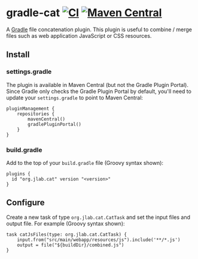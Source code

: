 # gradle-cat [![CI](https://github.com/JeffersonLab/gradle-cat/actions/workflows/ci.yml/badge.svg)](https://github.com/JeffersonLab/gradle-cat/actions/workflows/ci.yml) [![Maven Central](https://badgen.net/maven/v/maven-central/org.jlab/cat)](https://repo1.maven.org/maven2/org/jlab/cat/)
A [Gradle](https://gradle.org/) file concatenation plugin.  This plugin is useful to combine / merge files such as web application JavaScript or CSS resources.

## Install
### settings.gradle
The plugin is available in Maven Central (but not the Gradle Plugin Portal).  Since Gradle only checks the Gradle Plugin Portal by default, you'll need to update your `settings.gradle` to point to Maven Central:
```
pluginManagement {
    repositories {
        mavenCentral()
        gradlePluginPortal()
    }
}
```
### build.gradle
Add to the top of your `build.gradle` file (Groovy syntax shown):
```
plugins {
  id "org.jlab.cat" version "<version>"
}
```

## Configure
Create a new task of type `org.jlab.cat.CatTask` and set the input files and output file.  For example (Groovy syntax shown):
```
task catJsFiles(type: org.jlab.cat.CatTask) {
    input.from("src/main/webapp/resources/js").include('**/*.js')
    output = file("${buildDir}/combined.js")
}
```
